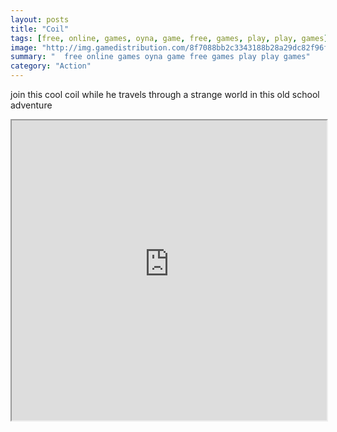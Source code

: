 ```yaml
---
layout: posts
title: "Coil"
tags: [free, online, games, oyna, game, free, games, play, play, games]
image: "http://img.gamedistribution.com/8f7088bb2c3343188b28a29dc82f96f3.jpg"
summary: "  free online games oyna game free games play play games"
category: "Action"
---
```


join this cool coil while he travels through a strange world in this old school adventure

<iframe width="100%" height="480px;" src="http://flash.gamedistribution.com?game=8f7088bb2c3343188b28a29dc82f96f3"></iframe>